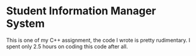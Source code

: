 # **Student Information Manager System**

This is one of my C++ assignment, the code I wrote is pretty rudimentary. I spent only 2.5 hours on coding this code after all.

